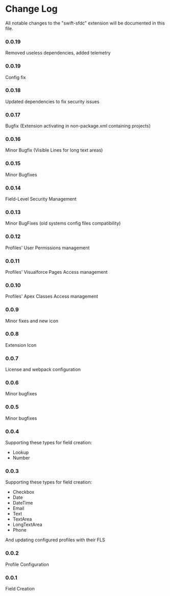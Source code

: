 # Change Log

All notable changes to the "swift-sfdc" extension will be documented in this file.

### 0.0.19
Removed useless dependencies, added telemetry

### 0.0.19
Config fix

### 0.0.18
Updated dependencies to fix security issues

### 0.0.17
Bugfix (Extension activating in non-package.xml containing projects)

### 0.0.16
Minor Bugfix (Visible Lines for long text areas)

### 0.0.15
Minor Bugfixes

### 0.0.14
Field-Level Security Management

### 0.0.13
Minor BugFixes (old systems config files compatibility)

### 0.0.12
Profiles' User Permissions management

### 0.0.11
Profiles' Visualforce Pages Access management

### 0.0.10
Profiles' Apex Classes Access management

### 0.0.9
Minor fixes and new icon

### 0.0.8
Extension Icon

### 0.0.7
License and webpack configuration

### 0.0.6
Minor bugfixes

### 0.0.5
Minor bugfixes

### 0.0.4
Supporting these types for field creation:
* Lookup
* Number

### 0.0.3

Supporting these types for field creation:
* Checkbox
* Date
* DateTime
* Email
* Text
* TextArea
* LongTextArea
* Phone

And updating configured profiles with their FLS

### 0.0.2

Profile Configuration

### 0.0.1

Field Creation